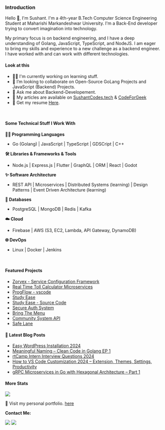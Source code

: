 ### Introduction

Hello 👋, I'm Sushant. I'm a 4th-year B.Tech Computer Science Engineering Student at Maharishi Markandeshwar University. I'm a Back-End developer trying to convert imagination into technology. 

My primary focus is on backend engineering, and I have a deep understanding of Golang, JavaScript, TypeScript, and NodeJS. I am eager to bring my skills and experience to a new challenge as a backend engineer. I have worked with and can work with different technologies.

#### Look at this

* 👨‍💻 I'm currently working on learning stuff.
* 👯 I’m looking to collaborate on Open-Source GoLang Projects and JavaScript (Backend) Projects.
* 💬 Ask me about Backend-Developement.
* 📝 My articles are available on [SushantCodes.tech](https://sushantcodes.tech) & [CodeForGeek](https://codeforgeek.com/author/sushant/)
* 📄 Get my resume [Here](https://docs.google.com/document/d/1c10YlVtdOqNsB2W9w_m96kUDq5BvmENQ_Q0Vk89BLbo/edit?usp=sharing).

<br>


#### Some Technical Stuff I Work With

**👨‍💻 Programming Languages**

* Go (Golang) | JavaScript | TypeScript | GDSCript | C++ 


**🛠️ Libraries & Frameworks & Tools**

* Node.js | Express.js | Flutter | GraphQL | ORM | React | Godot



**✨ Software Architecture**

* REST API | Microservices | Distributed Systems (learning) | Design Patterns | Event Driven Architecture (learning)



**💾 Databases**

* PostgreSQL | MongoDB | Redis | Kafka



**☁️ Cloud**

* Firebase | AWS (S3, EC2, Lambda, API Gateway, DynamoDB)



**🌐 DevOps**

* Linux | Docker | Jenkins


<br>

#### Featured Projects
* [Zorvex - Service Configuration Framework](https://github.com/sushant102004/Zorvex)
* [Real Time Toll Calculator Microservices](https://github.com/sushant102004/Real-Time-Toll-Calculator-Microservices)
* [ProgFlow - vscode](https://github.com/sushant102004/ProgFlow-Coding-Monitoring-System)
* [Study Ease](https://play.google.com/store/apps/details?id=com.sushant.studyease)
* [Study Ease - Source Code](https://github.com/sushant102004/Study-Ease-Open-Source)
* [Secure Auth System](https://github.com/sushant102004/Secure-Auth-System)
* [Bring The Menu](https://github.com/sushant102004/Bring-The-Menu)
* [Community System API](https://github.com/sushant102004/Community-System-The-Internet-Folks)
* [Safe Lane](https://github.com/sushant102004/SafeLane)



#### 📔 Latest Blog Posts
<!-- BLOG-POST-LIST:START -->
- [Easy WordPress Installation 2024](https://sushantcodes.tech/easy-wordpress-installation-2024/)
- [Meaningful Naming – Clean Code in Golang EP 1](https://sushantcodes.tech/meaningful-naming-clean-code-in-golang-ep-1/)
- [rtCamp Intern Interview Questions 2024](https://sushantcodes.tech/rtcamp-intern-interview-questions-2024/)
- [How to VS Code Customization 2024 – Extension, Themes, Settings, Productivity](https://sushantcodes.tech/vs-code-customization-2024-extensions-themes-settings/)
- [gRPC Microservices in Go with Hexagonal Architecture – Part 1](https://sushantcodes.tech/grpc-microservices-in-go-with-hexagonal-architecture-part-1/)
<!-- BLOG-POST-LIST:END -->


#### More Stats

<img src="https://github-profile-trophy.vercel.app/?username=sushant102004&theme=dracula"/>

🚀 Visit my personal portfolio. [here](https://sushantcodes.tech)

**Contact Me:**

<a href="mailto:sushant.dhiman9812@gmail.com"><img src="https://img.shields.io/badge/Gmail-D14836?style=for-the-badge&logo=gmail&logoColor=white"/></a>
<a href="https://linkedin.com/in/sushant102004"><img src="https://img.shields.io/badge/LinkedIn-0077B5?style=for-the-badge&logo=linkedin&logoColor=white"></img></a>
